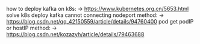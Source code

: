 how to deploy kafka on k8s: -> https://www.kubernetes.org.cn/5653.html
solve k8s deploy kafka cannot connecting nodeport method: -> https://blog.csdn.net/qq_42150559/article/details/94760400
pod get podIP or hostIP method: -> https://blog.csdn.net/kozazyh/article/details/79463688
